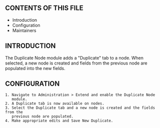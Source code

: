 CONTENTS OF THIS FILE
---------------------

 * Introduction
 * Configuration
 * Maintainers


INTRODUCTION
------------

The Duplicate Node module adds a "Duplicate" tab to a node. When selected, a new
node is created and fields from the previous node are populated into the new
fields.


CONFIGURATION
-------------

    1. Navigate to Administration > Extend and enable the Duplicate Node
       module.
    2. A Duplicate tab is now available on nodes.
    3. Select the Duplicate tab and a new node is created and the fields from the
       previous node are populated.
    4. Make appropriate edits and Save New Duplicate.

